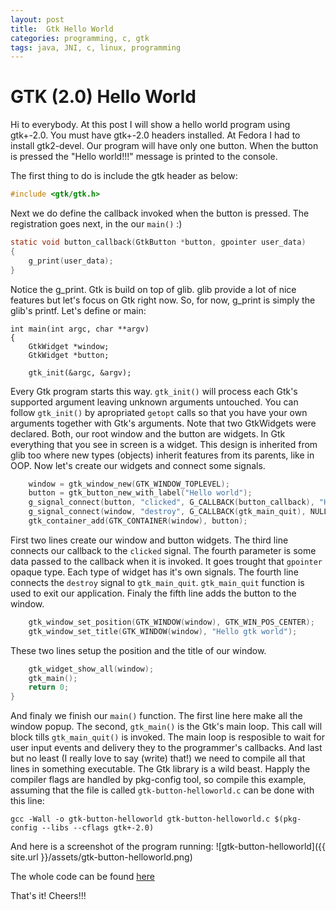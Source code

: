 ```yaml
---
layout: post
title:  Gtk Hello World
categories: programming, c, gtk
tags: java, JNI, c, linux, programming
---
```

# GTK (2.0) Hello World
Hi to everybody. At this post I will show a hello world program using gtk+-2.0.
You must have gtk+-2.0 headers installed. At Fedora I had to install
gtk2-devel. Our program will have only one button. When the button is pressed
the "Hello world!!!" message is printed to the console.

The first thing to do is include the gtk header as below:

```c
#include <gtk/gtk.h>
```

Next we do define the callback invoked when the button is pressed. The registration
goes next, in the our `main()` :)

```c
static void button_callback(GtkButton *button, gpointer user_data)
{
	g_print(user_data);
}
```

Notice the g_print. Gtk is build on top of glib. glib provide a lot of nice
features but let's focus on Gtk right now. So, for now, g_print is simply 
the glib's printf. Let's define or main:

```
int main(int argc, char **argv)
{
	GtkWidget *window;
	GtkWidget *button;

	gtk_init(&argc, &argv);
```

Every Gtk program starts this way. `gtk_init()` will process each Gtk's
supported argument leaving unknown arguments untouched. You can follow
`gtk_init()` by apropriated `getopt` calls so that you have your own
arguments together with Gtk's arguments. Note that two GtkWidgets
were declared. Both, our root window and the button are widgets. In Gtk
everything that you see in screen is a widget. This design is inherited
from glib too where new types (objects) inherit features from its parents,
like in OOP. Now let's create our widgets and connect some signals.

```c
	window = gtk_window_new(GTK_WINDOW_TOPLEVEL);
	button = gtk_button_new_with_label("Hello world");
	g_signal_connect(button, "clicked", G_CALLBACK(button_callback), "Hello world!!!\n");
	g_signal_connect(window, "destroy", G_CALLBACK(gtk_main_quit), NULL);
	gtk_container_add(GTK_CONTAINER(window), button);
```

First two lines create our window and button widgets. The third line connects
our callback to the `clicked` signal. The fourth parameter is some data passed
to the callback when it is invoked. It goes trought that `gpointer` opaque
type. Each type of widget has it's own signals.  The fourth line connects the
`destroy` signal to `gtk_main_quit`.  `gtk_main_quit` function is used to exit
our application. Finaly the fifth line adds the button to the window.

```c
	gtk_window_set_position(GTK_WINDOW(window), GTK_WIN_POS_CENTER);
	gtk_window_set_title(GTK_WINDOW(window), "Hello gtk world");
```

These two lines setup the position and the title of our window.

```c
	gtk_widget_show_all(window);
	gtk_main();
	return 0;
}
```

And finaly we finish our `main()` function. The first line here make all the
window popup. The second, `gtk_main()` is the Gtk's main loop. This call will
block tills `gtk_main_quit()` is invoked. The main loop is resposible to wait
for user input events and delivery they to the programmer's callbacks. And last
but no least (I really love to say (write) that!) we need to compile all that
lines in something executable. The Gtk library is a wild beast. Happly the
compiler flags are handled by pkg-config tool, so compile this example,
assuming that the file is called `gtk-button-helloworld.c` can be done with
this line:
```
gcc -Wall -o gtk-button-helloworld gtk-button-helloworld.c $(pkg-config --libs --cflags gtk+-2.0) 
```

And here is a screenshot of the program running:
![gtk-button-helloworld]({{ site.url }}/assets/gtk-button-helloworld.png)

The whole code can be found [here](https://gist.github.com/gkos/bea3bbb31d0debb093916066d6a68e73)

That's it!
Cheers!!!
